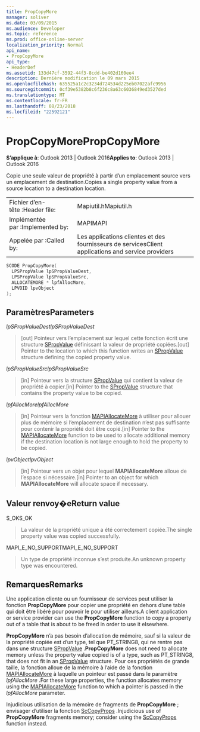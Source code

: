```yaml
---
title: PropCopyMore
manager: soliver
ms.date: 03/09/2015
ms.audience: Developer
ms.topic: reference
ms.prod: office-online-server
localization_priority: Normal
api_name:
- PropCopyMore
api_type:
- HeaderDef
ms.assetid: 133d47cf-3592-44f3-8cdd-be402d160ee4
description: Dernière modification le 09 mars 2015
ms.openlocfilehash: 635525a1c2c3234d724534d225eb07022afc9956
ms.sourcegitcommit: 0cf39e5382b8c6f236c8a63c6036849ed3527ded
ms.translationtype: MT
ms.contentlocale: fr-FR
ms.lasthandoff: 08/23/2018
ms.locfileid: "22592121"
---
```

# <a name="propcopymore"></a><span data-ttu-id="d514b-103">PropCopyMore</span><span class="sxs-lookup"><span data-stu-id="d514b-103">PropCopyMore</span></span>

  
  
<span data-ttu-id="d514b-104">**S’applique à**: Outlook 2013 | Outlook 2016</span><span class="sxs-lookup"><span data-stu-id="d514b-104">**Applies to**: Outlook 2013 | Outlook 2016</span></span> 
  
<span data-ttu-id="d514b-105">Copie une seule valeur de propriété à partir d’un emplacement source vers un emplacement de destination.</span><span class="sxs-lookup"><span data-stu-id="d514b-105">Copies a single property value from a source location to a destination location.</span></span> 
  
|||
|:-----|:-----|
|<span data-ttu-id="d514b-106">Fichier d’en-tête :</span><span class="sxs-lookup"><span data-stu-id="d514b-106">Header file:</span></span>  <br/> |<span data-ttu-id="d514b-107">Mapiutil.h</span><span class="sxs-lookup"><span data-stu-id="d514b-107">Mapiutil.h</span></span>  <br/> |
|<span data-ttu-id="d514b-108">Implémentée par :</span><span class="sxs-lookup"><span data-stu-id="d514b-108">Implemented by:</span></span>  <br/> |<span data-ttu-id="d514b-109">MAPI</span><span class="sxs-lookup"><span data-stu-id="d514b-109">MAPI</span></span>  <br/> |
|<span data-ttu-id="d514b-110">Appelée par :</span><span class="sxs-lookup"><span data-stu-id="d514b-110">Called by:</span></span>  <br/> |<span data-ttu-id="d514b-111">Les applications clientes et des fournisseurs de services</span><span class="sxs-lookup"><span data-stu-id="d514b-111">Client applications and service providers</span></span>  <br/> |
   
```cpp
SCODE PropCopyMore(
  LPSPropValue lpSPropValueDest,
  LPSPropValue lpSPropValueSrc,
  ALLOCATEMORE * lpfAllocMore,
  LPVOID lpvObject
);
```

## <a name="parameters"></a><span data-ttu-id="d514b-112">Paramètres</span><span class="sxs-lookup"><span data-stu-id="d514b-112">Parameters</span></span>

 <span data-ttu-id="d514b-113">_lpSPropValueDest_</span><span class="sxs-lookup"><span data-stu-id="d514b-113">_lpSPropValueDest_</span></span>
  
> <span data-ttu-id="d514b-114">[out] Pointeur vers l’emplacement sur lequel cette fonction écrit une structure [SPropValue](spropvalue.md) définissant la valeur de propriété copiées.</span><span class="sxs-lookup"><span data-stu-id="d514b-114">[out] Pointer to the location to which this function writes an [SPropValue](spropvalue.md) structure defining the copied property value.</span></span> 
    
 <span data-ttu-id="d514b-115">_lpSPropValueSrc_</span><span class="sxs-lookup"><span data-stu-id="d514b-115">_lpSPropValueSrc_</span></span>
  
> <span data-ttu-id="d514b-116">[in] Pointeur vers la structure [SPropValue](spropvalue.md) qui contient la valeur de propriété à copier.</span><span class="sxs-lookup"><span data-stu-id="d514b-116">[in] Pointer to the [SPropValue](spropvalue.md) structure that contains the property value to be copied.</span></span> 
    
 <span data-ttu-id="d514b-117">_lpfAllocMore_</span><span class="sxs-lookup"><span data-stu-id="d514b-117">_lpfAllocMore_</span></span>
  
> <span data-ttu-id="d514b-118">[in] Pointeur vers la fonction [MAPIAllocateMore](mapiallocatemore.md) à utiliser pour allouer plus de mémoire si l’emplacement de destination n’est pas suffisante pour contenir la propriété doit être copié.</span><span class="sxs-lookup"><span data-stu-id="d514b-118">[in] Pointer to the [MAPIAllocateMore](mapiallocatemore.md) function to be used to allocate additional memory if the destination location is not large enough to hold the property to be copied.</span></span> 
    
 <span data-ttu-id="d514b-119">_lpvObject_</span><span class="sxs-lookup"><span data-stu-id="d514b-119">_lpvObject_</span></span>
  
> <span data-ttu-id="d514b-120">[in] Pointeur vers un objet pour lequel **MAPIAllocateMore** alloue de l’espace si nécessaire.</span><span class="sxs-lookup"><span data-stu-id="d514b-120">[in] Pointer to an object for which **MAPIAllocateMore** will allocate space if necessary.</span></span> 
    
## <a name="return-value"></a><span data-ttu-id="d514b-121">Valeur renvoy�e</span><span class="sxs-lookup"><span data-stu-id="d514b-121">Return value</span></span>

<span data-ttu-id="d514b-122">S_OK</span><span class="sxs-lookup"><span data-stu-id="d514b-122">S_OK</span></span>
  
> <span data-ttu-id="d514b-123">La valeur de la propriété unique a été correctement copiée.</span><span class="sxs-lookup"><span data-stu-id="d514b-123">The single property value was copied successfully.</span></span>
    
<span data-ttu-id="d514b-124">MAPI_E_NO_SUPPORT</span><span class="sxs-lookup"><span data-stu-id="d514b-124">MAPI_E_NO_SUPPORT</span></span>
  
> <span data-ttu-id="d514b-125">Un type de propriété inconnue s’est produite.</span><span class="sxs-lookup"><span data-stu-id="d514b-125">An unknown property type was encountered.</span></span>
    
## <a name="remarks"></a><span data-ttu-id="d514b-126">Remarques</span><span class="sxs-lookup"><span data-stu-id="d514b-126">Remarks</span></span>

<span data-ttu-id="d514b-127">Une application cliente ou un fournisseur de services peut utiliser la fonction **PropCopyMore** pour copier une propriété en dehors d’une table qui doit être libéré pour pouvoir le pour utiliser ailleurs.</span><span class="sxs-lookup"><span data-stu-id="d514b-127">A client application or service provider can use the **PropCopyMore** function to copy a property out of a table that is about to be freed in order to use it elsewhere.</span></span> 
  
 <span data-ttu-id="d514b-128">**PropCopyMore** n’a pas besoin d’allocation de mémoire, sauf si la valeur de la propriété copiée est d’un type, tel que PT_STRING8, qui ne rentre pas dans une structure [SPropValue](spropvalue.md) .</span><span class="sxs-lookup"><span data-stu-id="d514b-128">**PropCopyMore** does not need to allocate memory unless the property value copied is of a type, such as PT_STRING8, that does not fit in an [SPropValue](spropvalue.md) structure.</span></span> <span data-ttu-id="d514b-129">Pour ces propriétés de grande taille, la fonction alloue de la mémoire à l’aide de la fonction [MAPIAllocateMore](mapiallocatemore.md) à laquelle un pointeur est passé dans le paramètre _lpfAllocMore_ .</span><span class="sxs-lookup"><span data-stu-id="d514b-129">For these large properties, the function allocates memory using the [MAPIAllocateMore](mapiallocatemore.md) function to which a pointer is passed in the  _lpfAllocMore_ parameter.</span></span> 
  
<span data-ttu-id="d514b-130">Injudicious utilisation de la mémoire de fragments de **PropCopyMore** ; envisager d’utiliser la fonction [ScCopyProps](sccopyprops.md) .</span><span class="sxs-lookup"><span data-stu-id="d514b-130">Injudicious use of **PropCopyMore** fragments memory; consider using the [ScCopyProps](sccopyprops.md) function instead.</span></span> 
  

